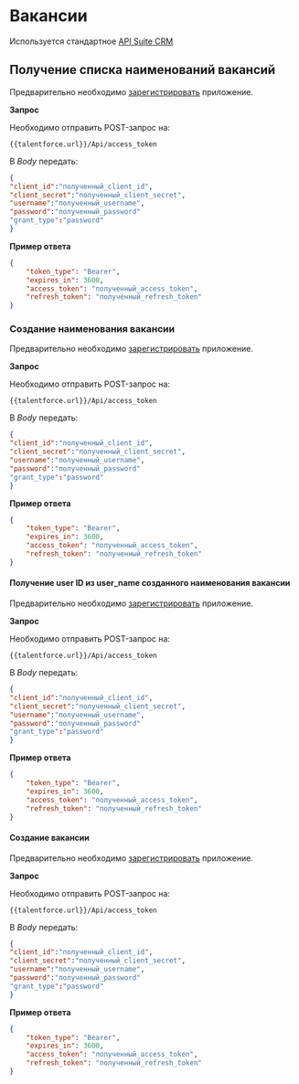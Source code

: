 # Вакансии

Используется стандартное [API Suite CRM](https://docs.suitecrm.com/developer/api/developer-setup-guide/)

## Получение списка наименований вакансий

Предварительно необходимо [зарегистрировать](https://talentforce.ru/) приложение.

**Запрос**

Необходимо отправить POST-запрос на:

`{{talentforce.url}}/Api/access_token`

В *Body* передать:

```json
{
"client_id":"полученный_client_id",
"client_secret":"полученный_client_secret",
"username":"полученный_username",
"password":"полученный_password"
"grant_type":"password"
}
```

**Пример ответа**

```json
{
    "token_type": "Bearer",
    "expires_in": 3600,
    "access_token": "полученный_access_token",
    "refresh_token": "полученный_refresh_token"
}
```

### Создание наименования вакансии

Предварительно необходимо [зарегистрировать](https://talentforce.ru/) приложение.

**Запрос**

Необходимо отправить POST-запрос на:

`{{talentforce.url}}/Api/access_token`

В *Body* передать:

```json
{
"client_id":"полученный_client_id",
"client_secret":"полученный_client_secret",
"username":"полученный_username",
"password":"полученный_password"
"grant_type":"password"
}
```

**Пример ответа**

```json
{
    "token_type": "Bearer",
    "expires_in": 3600,
    "access_token": "полученный_access_token",
    "refresh_token": "полученный_refresh_token"
}
```

#### Получение user ID из user_name созданного наименования вакансии

Предварительно необходимо [зарегистрировать](https://talentforce.ru/) приложение.

**Запрос**

Необходимо отправить POST-запрос на:

`{{talentforce.url}}/Api/access_token`

В *Body* передать:

```json
{
"client_id":"полученный_client_id",
"client_secret":"полученный_client_secret",
"username":"полученный_username",
"password":"полученный_password"
"grant_type":"password"
}
```

**Пример ответа**

```json
{
    "token_type": "Bearer",
    "expires_in": 3600,
    "access_token": "полученный_access_token",
    "refresh_token": "полученный_refresh_token"
}
```

#### Создание вакансии

Предварительно необходимо [зарегистрировать](https://talentforce.ru/) приложение.

**Запрос**

Необходимо отправить POST-запрос на:

`{{talentforce.url}}/Api/access_token`

В *Body* передать:

```json
{
"client_id":"полученный_client_id",
"client_secret":"полученный_client_secret",
"username":"полученный_username",
"password":"полученный_password"
"grant_type":"password"
}
```

**Пример ответа**

```json
{
    "token_type": "Bearer",
    "expires_in": 3600,
    "access_token": "полученный_access_token",
    "refresh_token": "полученный_refresh_token"
}
```
